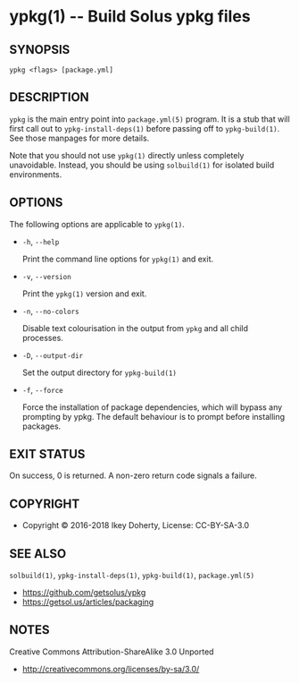 ypkg(1) -- Build Solus ypkg files
=================================


## SYNOPSIS

`ypkg <flags> [package.yml]`


## DESCRIPTION

`ypkg` is the main entry point into `package.yml(5)` program. It is a stub that
will first call out to `ypkg-install-deps(1)` before passing off to `ypkg-build(1)`.
See those manpages for more details.

Note that you should not use `ypkg(1)` directly unless completely unavoidable.
Instead, you should be using `solbuild(1)` for isolated build environments.

## OPTIONS

The following options are applicable to `ypkg(1)`.

 * `-h`, `--help`

   Print the command line options for `ypkg(1)` and exit.

 * `-v`, `--version`

   Print the `ypkg(1)` version and exit.

 * `-n`, `--no-colors`

   Disable text colourisation in the output from `ypkg` and all child
   processes.

 * `-D`, `--output-dir`

   Set the output directory for `ypkg-build(1)`

 * `-f`, `--force`

   Force the installation of package dependencies, which will bypass any
   prompting by ypkg. The default behaviour is to prompt before installing
   packages.


## EXIT STATUS

On success, 0 is returned. A non-zero return code signals a failure.


## COPYRIGHT

 * Copyright © 2016-2018 Ikey Doherty, License: CC-BY-SA-3.0


## SEE ALSO

`solbuild(1)`, `ypkg-install-deps(1)`, `ypkg-build(1)`, `package.yml(5)`

 * https://github.com/getsolus/ypkg
 * https://getsol.us/articles/packaging

## NOTES

Creative Commons Attribution-ShareAlike 3.0 Unported

 * http://creativecommons.org/licenses/by-sa/3.0/
